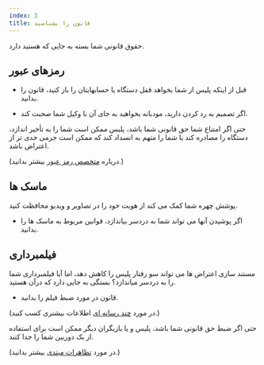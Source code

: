 ```yaml
---
index: 3
title: قانون را بشناسید
---
```

حقوق قانونی شما بسته به جایی که هستید دارد.

## رمزهای عبور

*   قبل از اینکه پلیس از شما بخواهد قفل دستگاه یا حسابهایتان را باز کنید، قانون را بدانید.

*   اگر تصمیم به رد کردن دارید، مودبانه بخواهید به جای آن با وکیل شما صحبت کند.

حتی اگر امتناع شما حق قانونی شما باشد، پلیس ممکن است شما را به تأخیر اندازد، دستگاه را مصادره کند یا شما را متهم به انسداد کند که ممکن است جرمی جدی تر از اعتراض باشد.

(درباره [متخصص رمز عبور](umbrella://information/passwords/expert) بیشتر بدانید.)

## ماسک ها

پوشش چهره شما کمک می کند از هویت خود را در تصاویر و ویدیو محافظت کنید.

*   اگر پوشیدن آنها می تواند شما به دردسر بیاندازد، قوانین مربوط به ماسک ها را بدانید.

## فیلمبرداری

مستند سازی اعتراض ها می تواند سو رفتار پلیس را کاهش دهد، اما آیا فیلمبرداری شما را به دردسر میاندازد؟ بستگی به جایی دارد که درآن هستید.

*   قانون در مورد ضبط فیلم را بدانید.

(در مورد [چند رسانه ای](umbrella://communications/online-privacy/beginner/s_multimedia.md) اطلاعات بیشتری کسب کنید.)

حتی اگر ضبط حق قانونی شما باشد، پلیس و یا بازیگران دیگر ممکن است برای استفاده از یک دوربین شما را جدا کنند.

(در مورد [تظاهرات  مبتدی](umbrella://work/protests/beginner) بیشتر بدانید.)